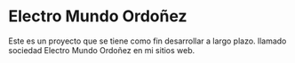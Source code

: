 #  Electro Mundo Ordoñez
Este es un proyecto que se tiene como fin desarrollar a largo plazo. llamado sociedad Electro Mundo Ordoñez en mi sitios web.
